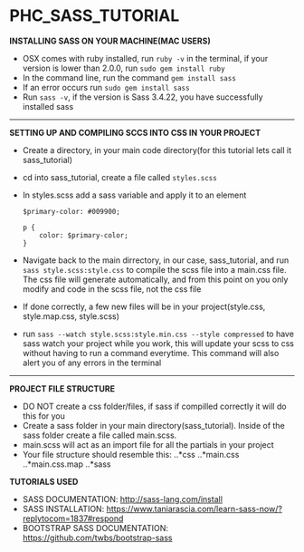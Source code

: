 # PHC_SASS_TUTORIAL

**INSTALLING SASS ON YOUR MACHINE(MAC USERS)**
* OSX comes with ruby installed, run `ruby -v` in the terminal, if your version is lower than 2.0.0, run `sudo gem install ruby`
* In the command line, run the command `gem install sass`
* If an error occurs run `sudo gem install sass`
* Run `sass -v`, if the version is Sass 3.4.22, you have successfully installed sass

***

**SETTING UP AND COMPILING SCCS INTO CSS IN YOUR PROJECT**
* Create a directory, in your main code directory(for this tutorial lets call it sass_tutorial)
* cd into sass_tutorial, create a file called `styles.scss`
* In styles.scss add a sass variable and apply it to an element
	
	```
	$primary-color: #009900;
	
	p {
		color: $primary-color;
	}
	```
* Navigate back to the main dirrectory, in our case, sass_tutorial, and run `sass style.scss:style.css` to compile the scss file into a main.css file. The css file will generate automatically, and from this point on you only modify and code in the scss file, not the css file
* If done correctly, a few new files will be in your project(style.css, style.map.css, style.scss)
* run `sass --watch style.scss:style.min.css --style compressed` to have sass watch your project while you work, this will update your scss to css without having to run a command everytime. This command will also alert you of any errors in the terminal

***

**PROJECT FILE STRUCTURE**
* DO NOT create a css folder/files, if sass if compilled correctly it will do this for you
* Create a sass folder in your main directory(sass_tutorial). Inside of the sass folder create a file called main.scss.
* main.scss will act as an import file for all the partials in your project 
* Your file structure should resemble this:
	..*css
		..*main.css
		..*main.css.map
	..*sass

















**TUTORIALS USED** 
* SASS DOCUMENTATION: http://sass-lang.com/install
* SASS INSTALLATION: https://www.taniarascia.com/learn-sass-now/?replytocom=1837#respond
* BOOTSTRAP SASS DOCUMENTATION: https://github.com/twbs/bootstrap-sass